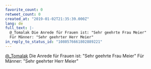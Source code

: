 ```yaml
---
favorite_count: 0
retweet_count: 0
created_at: "2019-01-02T21:35:39.000Z"
lang: de
full_text: |-
  @_Tomalak Die Anrede für Frauen ist: "Sehr geehrte Frau Meier"
  Für Männer: "Sehr geehrter Herr Meier"
in_reply_to_status_id: "1080576661802889221"
---
```


[@\_Tomalak](https://twitter.com/_Tomalak) Die Anrede für Frauen ist: "Sehr
geehrte Frau Meier" Für Männer: "Sehr geehrter Herr Meier"
